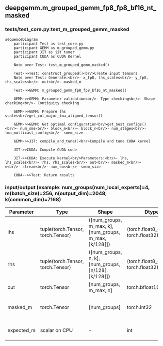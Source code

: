 ## deepgemm.m_grouped_gemm_fp8_fp8_bf16_nt_masked

### tests/test_core.py:test_m_grouped_gemm_masked
```mermaid
sequenceDiagram
    participant Test as test_core.py
    participant GEMM as m_grouped_gemm.py
    participant JIT as jit_tuner
    participant CUDA as CUDA Kernel

    Note over Test: test_m_grouped_gemm_masked()
    
    Test->>Test: construct_grouped()<br/>Create input tensors
    Note over Test: Generate:<br/>- x_fp8, lhs_scales<br/>- y_fp8, rhs_scales<br/>- out<br/>- masked_m
    
    Test->>GEMM: m_grouped_gemm_fp8_fp8_bf16_nt_masked()
    
    GEMM->>GEMM: Parameter validation<br/>- Type checking<br/>- Shape checking<br/>- Contiguity checking
    
    GEMM->>GEMM: Prepare lhs scales<br/>get_col_major_tma_aligned_tensor()
    
    GEMM->>GEMM: Get optimal configuration<br/>get_best_configs()<br/>- num_sms<br/>- block_m<br/>- block_n<br/>- num_stages<br/>- tma_multicast_config<br/>- smem_size
    
    GEMM->>JIT: compile_and_tune()<br/>Compile and tune CUDA kernel
    
    JIT->>CUDA: Compile CUDA code
    
    JIT->>CUDA: Execute kernel<br/>Parameters:<br/>- lhs, lhs_scales<br/>- rhs, rhs_scales<br/>- out<br/>- masked_m<br/>- m<br/>- stream<br/>- num_sms<br/>- smem_size
    
    CUDA-->>Test: Return results
```

### input/output (example: num_groups(num_local_experts)=4, m(batch_size)=256, n(output_dim)=2048, k(common_dim)=7168)
| Parameter | Type | Shape | Dtype | Description | Example |
|-----------|------|--------|--------|-------------|------------------------------------------------|
| lhs | tuple(torch.Tensor, torch.Tensor) | ([num_groups, m_max, k], [num_groups, m_max, ⌈k/128⌉]) | (torch.float8_e4m3fn, torch.float32) | input & scale | ([4, 256, 7168], [4, 256, 56]) |
| rhs | tuple(torch.Tensor, torch.Tensor) | ([num_groups, n, k], [num_groups, ⌈n/128⌉, ⌈k/128⌉]) | (torch.float8_e4m3fn, torch.float32) | weight & scale | ([4, 2048, 7168], [4, 32, 56]) |
| out | torch.Tensor | [num_groups, m_max, n] | torch.bfloat16 | output | [4, 256, 2048] |
| masked_m | torch.Tensor | [num_groups] | torch.int32 | actual rows to compute for each group | [4] |
| expected_m | scalar on CPU | - | int | hint for M dimension expectation | min(mean(masked_m) + 1, m) |